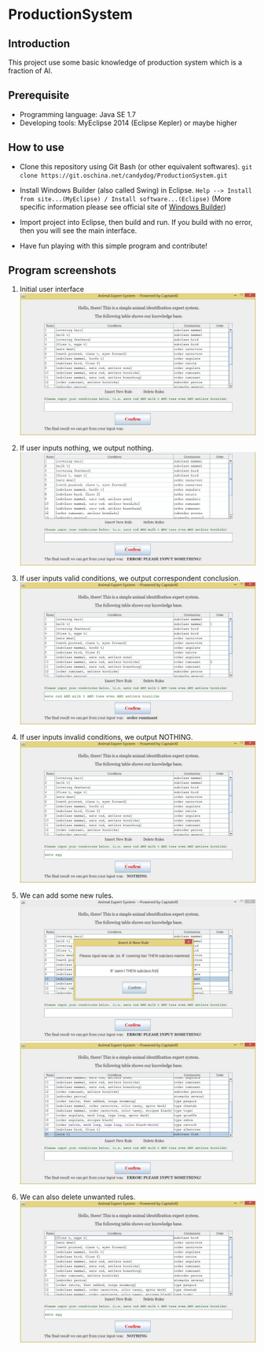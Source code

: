 # ProductionSystem

## Introduction 
This project use some basic knowledge of production system which is a fraction of AI. 

## Prerequisite

- Programming language: Java SE 1.7 
- Developing tools: MyEclipse 2014 (Eclipse Kepler) or maybe higher

## How to use 

- Clone this repository using Git Bash (or other equivalent softwares). 
`git clone https://git.oschina.net/candydog/ProductionSystem.git`

- Install Windows Builder (also called Swing) in Eclipse. 
`Help --> Install from site...(MyEclipse) / Install software...(Eclipse)` 
(More specific information please see official site of [Windows Builder](http://www.eclipse.org/windowbuilder/))

- Import project into Eclipse, then build and run. If you build with no error, then you will see the main interface.

- Have fun playing with this simple program and contribute!

## Program screenshots

1. Initial user interface
![](./img/0.jpg)

2. If user inputs nothing, we output nothing.
![](./img/1.jpg)

3. If user inputs valid conditions, we output correspondent conclusion.
![](./img/2.jpg)

4. If user inputs invalid conditions, we output NOTHING.
![](./img/3.jpg)

5. We can add some new rules.
![](./img/4.jpg)
![](./img/5.jpg)

6. We can also delete unwanted rules.
![](./img/6.jpg)

